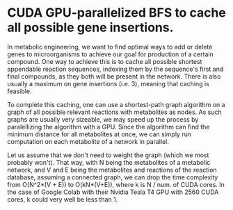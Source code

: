 <h1>CUDA GPU-parallelized BFS to cache all possible gene insertions.</h1>
<p>In metabolic engineering, we want to find optimal ways to add or delete genes to microorganisms to achieve our goal for production of a certain compound.
One way to achieve this is to cache all possible shortest appendable reaction sequences, indexing them by the sequence's first and final compounds, as they both will be present in the network.
There is also usually a maximum on gene insertions (i.e. 3), meaning that caching is feasible.</p>
<p>To complete this caching, one can use a shortest-path graph algorithm on a graph of all possible relevant reactions with metabolites as nodes.
As such graphs are usually very sizeable, we may speed up the process by paralellizing the algorithm with a GPU. Since the algorithm can find the minimum
distance for all metabolites at once, we can simply run computation on each metabolite of a network in parallel.</p>
<p>Let us assume that we don't need to weight the graph (which we most probably won't). That way, with N being the metabolites of a metabolic network,
and V and E being the metabolites and reactions of the reaction database, assuming a connected graph, we can drop the time complexity
from O(N^2*(V + E)) to O(kN*(V+E)), where k is N / num. of CUDA cores. In the case of Google Colab with their Nvidia Tesla T4 GPU with 2560 CUDA cores, k could very well be less than 1.</p>
